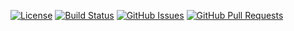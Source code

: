 [![License](https://img.shields.io/badge/license-MIT-blue.svg)](LICENSE)
[![Build Status](https://travis-ci.org/your-username/your-repo.svg?branch=master)](https://travis-ci.org/your-username/your-repo)
[![GitHub Issues](https://img.shields.io/github/issues/your-username/your-repo.svg)](https://github.com/your-username/your-repo/issues)
[![GitHub Pull Requests](https://img.shields.io/github/issues-pr/your-username/your-repo.svg)](https://github.com/your-username/your-repo/pulls)
